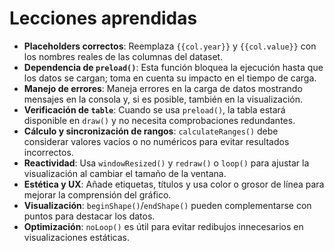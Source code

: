 # Lecciones aprendidas

- **Placeholders correctos**: Reemplaza `{{col.year}}` y `{{col.value}}` con los nombres reales de las columnas del dataset.
- **Dependencia de `preload()`**: Esta función bloquea la ejecución hasta que los datos se cargan; toma en cuenta su impacto en el tiempo de carga.
- **Manejo de errores**: Maneja errores en la carga de datos mostrando mensajes en la consola y, si es posible, también en la visualización.
- **Verificación de `table`**: Cuando se usa `preload()`, la tabla estará disponible en `draw()` y no necesita comprobaciones redundantes.
- **Cálculo y sincronización de rangos**: `calculateRanges()` debe considerar valores vacíos o no numéricos para evitar resultados incorrectos.
- **Reactividad**: Usa `windowResized()` y `redraw()` o `loop()` para ajustar la visualización al cambiar el tamaño de la ventana.
- **Estética y UX**: Añade etiquetas, títulos y usa color o grosor de línea para mejorar la comprensión del gráfico.
- **Visualización**: `beginShape()`/`endShape()` pueden complementarse con puntos para destacar los datos.
- **Optimización**: `noLoop()` es útil para evitar redibujos innecesarios en visualizaciones estáticas.
